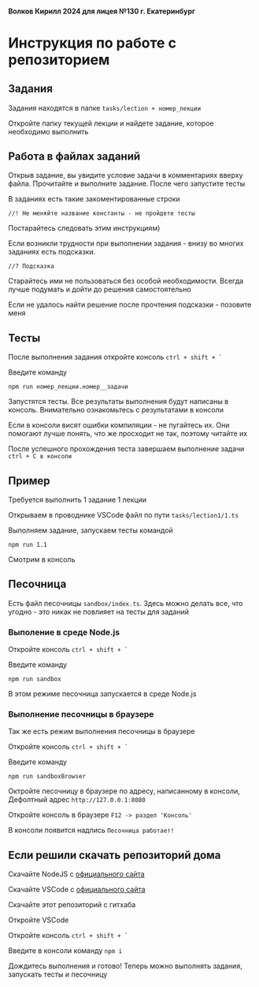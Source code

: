 #### Волков Кирилл 2024 для лицея №130 г. Екатеринбург

# Инструкция по работе с репозиторием

## Задания

Задания находятся в папке ``` tasks/lection + номер_лекции ```

Откройте папку текущей лекции и найдете задание, которое необходимо выполнить

## Работа в файлах заданий

Открыв задание, вы увидите условие задачи в комментариях вверху файла. Прочитайте и выполните задание. После чего запустите тесты

В заданиях есть такие закоментированные строки
```
//! Не меняйте название константы - не пройдете тесты
```

Постарайтесь следовать этим инструкциям)

Если возникли трудности при выполнении задания - внизу во многих заданиях есть подсказки.
```
//? Подсказка
```
Старайтесь ими не пользоваться без особой необходимости. Всегда лучше подумать и дойти до решения самостоятельно

Если не удалось найти решение после прочтения подсказки - позовите меня

## Тесты
После выполнения задания откройте консоль ```ctrl + shift + ` ```

Введите команду 
```
npm run номер_лекции.номер__задачи
```

Запустятся тесты. Все результаты выполнения будут написаны в консоль. Внимательно ознакомьтесь с результатами в консоли

Если в консоли висят ошибки компиляции - не пугайтесь их. Они помогают лучше понять, что же просходит не так, поэтому читайте их

После успешного прохождения теста завершаем выполнение задачи ``` ctrl + C в консоли``` 

## Пример
Требуется выполнить 1 задание 1 лекции

Открываем в проводнике VSCode файл по пути ``` tasks/lection1/1.ts ```

Выполняем задание, запускаем тесты командой 
```
npm run 1.1
```

Смотрим в консоль

## Песочница 
Есть файл песочницы ``` sandbox/index.ts ```.
Здесь можно делать все, что угодно - это никак не повлияет на тесты для заданий

### Выполение в среде Node.js

Откройте консоль ``` ctrl + shift + ` ```

Введите команду 
```
npm run sandbox 
```

В этом режиме песочница запускается в среде Node.js

### Выполнение песочницы в браузере

Так же есть режим выполнения песочницы в браузере 

Откройте консоль ``` ctrl + shift + ` ```

Введите команду 
```
npm run sandboxBrowser 
```

Октройте песочницу в браузере по адресу, написанному в консоли, Дефолтный адрес ``` http://127.0.0.1:8080 ```

Откройте консоль в браузере ``` F12 -> раздел 'Консоль' ```

В консоли появится надпись ``` Песочница работает! ```

## Если решили скачать репозиторий дома

Скачайте NodeJS с [официального сайта](https://nodejs.org/en)

Скачайте VSCode c [официального сайта](https://code.visualstudio.com/)

Скачайте этот репозиторий с гитхаба

Откройте VSCode

Откройте консоль ``` ctrl + shift + ` ```

Введите в консоли команду ``` npm i ```

Дождитесь выполнения и готово! Теперь можно выполнять задания, запускать тесты и песочницу